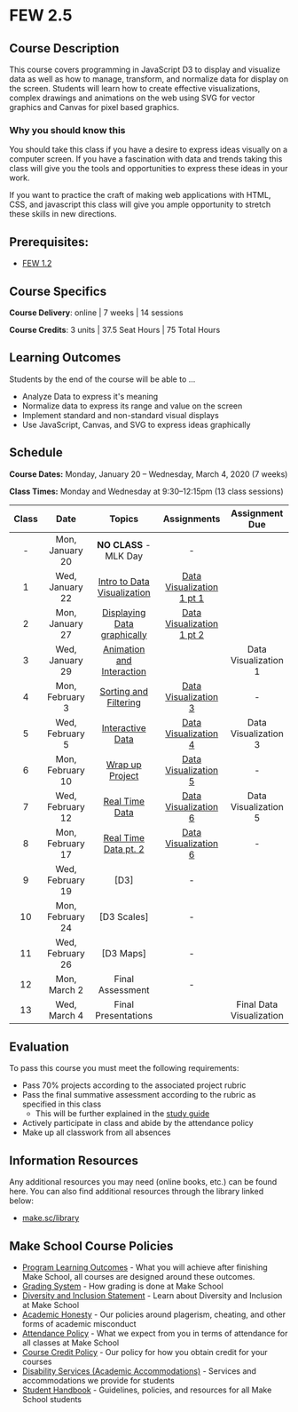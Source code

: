 # FEW 2.5

## Course Description

This course covers programming in JavaScript D3 to display and visualize data as well as how to manage, transform, and normalize data for display on the screen. Students will learn how to create effective visualizations, complex drawings and animations on the web using SVG for vector graphics and Canvas for pixel based graphics.

### Why you should know this

You should take this class if you have a desire to express ideas visually on a computer screen. If you have a fascination with data and trends taking this class will give you the tools and opportunities to express these ideas in your work.

If you want to practice the craft of making web applications with HTML, CSS, and javascript this class will give you ample opportunity to stretch these skills in new directions.

## Prerequisites:  

- [FEW 1.2](https://github.com/Make-School-Courses/FEW-1.2-JavaScript-Foundations)

## Course Specifics

**Course Delivery**: online | 7 weeks | 14 sessions

**Course Credits**: 3 units | 37.5 Seat Hours | 75 Total Hours

## Learning Outcomes

Students by the end of the course will be able to ...

- Analyze Data to express it's meaning
- Normalize data to express its range and value on the screen
- Implement standard and non-standard visual displays
- Use JavaScript, Canvas, and SVG to express ideas graphically

## Schedule

**Course Dates:** Monday, January 20 – Wednesday, March 4, 2020 (7 weeks)

**Class Times:** Monday and Wednesday at 9:30–12:15pm (13 class sessions)

| Class | Date | Topics | Assignments | Assignment Due
|:-----:|:----:|:------:|:-----------:|:-----------:|
|  - |  Mon, January 20  | **NO CLASS** - MLK Day | - |
|  1 |  Wed, January 22  | [Intro to Data Visualization](lessons/lesson-01.md) | [Data Visualization 1 pt 1](Assignments/Data-Visualization-1.md) | |
|  2 |  Mon, January 27  | [Displaying Data graphically](lessons/lesson-02.md) | [Data Visualization 1 pt 2](Assignments/Data-Visualization-2.md) | |
|  3 |  Wed, January 29  | [Animation and Interaction](lessons/lesson-03.md) |  | Data Visualization 1
|  4 |  Mon, February 3  | [Sorting and Filtering](lessons/lesson-04.md) | [Data Visualization 3](Assignments/Data-Visualization-3.md) | - |
|  5 |  Wed, February 5  | [Interactive Data](lessons/lesson-05.md) | [Data Visualization 4](Assignments/Data-Visualization-4.md) | Data Visualization 3 |
|  6 |  Mon, February 10 | [Wrap up Project](lessons/lesson-06.md) | [Data Visualization 5](Assignments/Data-Visualization-5.md) | - | Data Visualization 4 |
|  7 |  Wed, February 12 | [Real Time Data](lessons/lesson-07.md) | [Data Visualization 6](Assignments/Data-Visualization-6.md) | Data Visualization 5 |
|  8 |  Mon, February 17 | [Real Time Data pt. 2](lessons/lesson-08.md) | [Data Visualization 6](Assignments/Data-Visualization-6.md) | - | - |
|  9 |  Wed, February 19 | [D3] | - |
| 10 |  Mon, February 24 | [D3 Scales] | - |
| 11 |  Wed, February 26 | [D3 Maps]| - |
| 12 |  Mon, March 2     | Final Assessment| - |
| 13 |  Wed, March 4     | Final Presentations |  | Final Data Visualization |

## Evaluation
To pass this course you must meet the following requirements:

- Pass 70% projects according to the associated project rubric
- Pass the final summative assessment according to the rubric as specified in this class
    - This will be further explained in the [study guide](study-guide.md)
- Actively participate in class and abide by the attendance policy
- Make up all classwork from all absences

##  Information Resources

Any additional resources you may need (online books, etc.) can be found here. You can also find additional resources through the library linked below:

- [make.sc/library](http://make.sc/library)

## Make School Course Policies

- [Program Learning Outcomes](https://make.sc/program-learning-outcomes) - What you will achieve after finishing Make School, all courses are designed around these outcomes.
- [Grading System](https://make.sc/grading-system) - How grading is done at Make School
- [Diversity and Inclusion Statement](https://make.sc/diversity-and-inclusion-statement) - Learn about Diversity and Inclusion at Make School
- [Academic Honesty](https://make.sc/academic-honesty-policy) - Our policies around plagerism, cheating, and other forms of academic misconduct
- [Attendance Policy](https://make.sc/attendance-policy) - What we expect from you in terms of attendance for all classes at Make School
- [Course Credit Policy](https://make.sc/course-credit-policy) - Our policy for how you obtain credit for your courses
- [Disability Services (Academic Accommodations)](https://make.sc/disability-services) - Services and accommodations we provide for students
- [Student Handbook](https://make.sc/student-handbook) - Guidelines, policies, and resources for all Make School students
